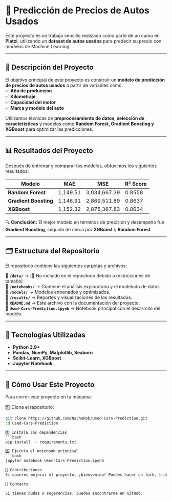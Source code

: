 # 🚗 Predicción de Precios de Autos Usados  

Este proyecto es un trabajo sencillo realizado como parte de un curso en **Platzi**, utilizando un **dataset de autos usados** para predecir su precio con modelos de Machine Learning.  

---

## 📌 **Descripción del Proyecto**  
El objetivo principal de este proyecto es construir un **modelo de predicción de precios de autos usados** a partir de variables como:  
✅ **Año de producción**  
✅ **Kilometraje**  
✅ **Capacidad del motor**  
✅ **Marca y modelo del auto**  

Utilizamos técnicas de **preprocesamiento de datos**, **selección de características** y modelos como **Random Forest, Gradient Boosting y XGBoost** para optimizar las predicciones.  

---

## 📊 **Resultados del Proyecto**  
Después de entrenar y comparar los modelos, obtuvimos los siguientes resultados:

| **Modelo**          | **MAE**       | **MSE**        | **R² Score**  |
|--------------------|--------------|--------------|--------------|
| **Random Forest**   | 1,149.51     | 3,034,667.39 | 0.8558       |
| **Gradient Boosting** | 1,146.91   | 2,869,511.89 | 0.8637       |
| **XGBoost**         | 1,152.32     | 2,875,367.83 | 0.8634       |

🔍 **Conclusión:** El mejor modelo en términos de precisión y desempeño fue **Gradient Boosting**, seguido de cerca por **XGBoost** y **Random Forest**.

---

## 🗂️ **Estructura del Repositorio**  
El repositorio contiene las siguientes carpetas y archivos:  

📂 **`/data/`** → (📎 No incluido en el repositorio debido a restricciones de tamaño)  
📂 **`/notebooks/`** → Contiene el análisis exploratorio y el modelado de datos.  
📂 **`/models/`** → Modelos entrenados y optimizados.  
📂 **`/results/`** → Reportes y visualizaciones de los resultados.  
📄 **`README.md`** → Este archivo con la documentación del proyecto.  
📄 **`Used-Cars-Prediction.ipynb`** → Notebook principal con el desarrollo del modelo.  

---

## 🚀 **Tecnologías Utilizadas**  
- **Python 3.9+**  
- **Pandas, NumPy, Matplotlib, Seaborn**  
- **Scikit-Learn, XGBoost**  
- **Jupyter Notebook**  

---

## 📌 **Cómo Usar Este Proyecto**  
Para correr este proyecto en tu máquina:  

1️⃣ Clona el repositorio:  
   ```bash
   git clone https://github.com/NachoRob/Used-Cars-Prediction.git
   cd Used-Cars-Prediction

2️⃣ Instala las dependencias
   ```bash
   pip install -r requirements.txt

3️⃣ Ejecuta el notebook principal
   ```bash
   jupyter notebook Used-Cars-Prediction.ipynb

🤝 Contribuciones
Si quieres mejorar el proyecto, ¡bienvenido! Puedes hacer un fork, trabajar en mejoras y enviar un pull request.
   
📩 Contacto

Si tienes dudas o sugerencias, puedes encontrarme en GitHub.
